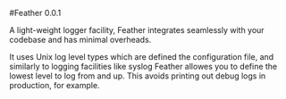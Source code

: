 #Feather 0.0.1

A light-weight logger facility, Feather integrates seamlessly with your codebase and has minimal overheads.

It uses Unix log level types which are defined the configuration file, and similarly to logging facilities like syslog
Feather allowes you to define the lowest level to log from and up. This avoids printing out debug logs in production, for
example.
